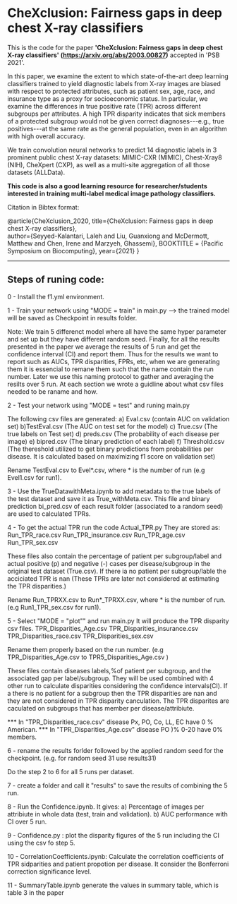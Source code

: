 # CheXclusion: Fairness gaps in deep chest X-ray classifiers

This is the code for the paper **'CheXclusion: Fairness gaps in deep chest X-ray classifiers' (https://arxiv.org/abs/2003.00827)** accepted in 'PSB 2021'.

In this paper, we examine the extent to which state-of-the-art deep learning classifiers trained to yield diagnostic labels from X-ray images are biased with respect to protected attributes, such as patient sex, age, race, and insurance type as a proxy for socioeconomic status. In particular, we examine the differences in true positive rate (TPR) across different subgroups per attributes. A high TPR disparity indicates that sick members of a protected subgroup would not be given correct diagnoses---e.g., true positives---at the same rate as the general population, even in an algorithm with high overall accuracy. 

We train convolution neural networks to predict 14 diagnostic labels in 3 prominent public chest X-ray datasets: MIMIC-CXR (MIMIC), Chest-Xray8 (NIH), CheXpert (CXP), as well as a multi-site aggregation of all those datasets (ALLData). 

**This code is also a good learning resource for researcher/students interested in training multi-label medical image pathology classifiers.** 

Citation in Bibtex format:

@article{CheXclusion_2020,
  title={CheXclusion: Fairness gaps in deep chest X-ray classifiers},  
  author={Seyyed-Kalantari, Laleh and Liu, Guanxiong and McDermott, Matthew and Chen, Irene and Marzyeh, Ghassemi},
  BOOKTITLE = {Pacific Symposium on Biocomputing},
  year={2021}
}


----------------------------------------------------------------------------------------------------------------------------
## Steps of runing code:
0 - Install the f1.yml environment. 

1 - Train your network using "MODE = train" in main.py --> the trained model will be saved as Checkpoint in results folder.

Note: We train 5 differenct model where all have the same hyper parameter and set up but they have different random seed. Finally, for all the results presented in the paper we average the results of 5 run and get the confidence interval (CI) and report them. Thus for the results we want to report such as AUCs, TPR disparities, FPRs, etc, when we are generating them it is essencial to remane them such that the name contain the run number. Later we use this naming protocol to gather and averaging the resilts over 5 run. At each section we wrote a guidline about what csv files needed to be raname and how.

2 - Test your network using "MODE = test" and runing main.py

The following csv files are generated: a) Eval.csv (contain AUC on validation set)  b)TestEval.csv (The AUC on test set for the model) c) True.csv (The true labels on Test set) d) preds.csv (The probability of each disease per image)  e) bipred.csv (The binary prediction of each label) f) Threshold.csv (The thereshold utilized to get binary predictions from probabilities per disease. It is calculated based on maximizing f1 score on validation set)

Rename TestEval.csv to Evel*.csv, where * is the number of run (e.g Evel1.csv for run1).

3 - Use the TrueDatawithMeta.ipynb to add metadata to the true labels of the test dataset and save it as True_withMeta.csv. This file and binary prediction bi_pred.csv of each result folder (associated to a random seed) are used to calculated TPRs.

4 - To get the actual TPR run the code Actual_TPR.py They are stored as: Run_TPR_race.csv Run_TPR_insurance.csv Run_TPR_age.csv Run_TPR_sex.csv

These files also contain the percentage of patient per subgroup/label and actual positive (p) and negative (-) cases per disease/subgroup in the original test dataset (True.csv). If there ia no patient per subgroup/lable the acciciated TPR is nan (These TPRs are later not considered at estimating the TPR disparities.)

Rename Run_TPRXX.csv to Run*_TPRXX.csv, where * is the number of run.(e.g Run1_TPR_sex.csv for run1).

5 - Select "MODE = "plot"" and run main.py It will produce the TPR disparity csv files.
TPR_Disparities_Age.csv TPR_Disparities_insurance.csv TPR_Disparities_race.csv TPR_Disparities_sex.csv

Rename them properly based on the run number. (e.g TPR_Disparities_Age.csv to TPR5_Disparities_Age.csv )

These files contain diseases labels,%of patient per subgroup, and the associated gap per label/subgroup. They will be used combined with 4 other run to calculate disparities considering the confidence intervals(CI). If a there is no patient for a subgroup then the TPR disparities are nan and they are not considered in TPR disparity canculation. The TPR disparites are caculated on subgroups that has member per disease/attribiute.

*** In "TPR_Disparities_race.csv" disease Px, PO, Co, LL, EC have 0 % American. *** In "TPR_Disparities_Age.csv" disease PO )% 0-20 have 0% members.

6 - rename the results forlder followed by the applied random seed for the checkpoint. (e.g. for random seed 31 use results31)

Do the step 2 to 6 for all 5 runs per dataset.

7 - create a folder and call it "results" to save the results of combining the 5 run.

8 - Run the Confidence.ipynb. It gives: a) Percentage of images per attribiute in whole data (test, train and validation). b) AUC performance with CI over 5 run.

9 - Confidence.py : plot the disparity figures of the 5 run including the CI using the csv fo step 5.

10 - CorrelationCoefficients.ipynb: Calculate the correlation coefficients of TPR sidparities and patient propotion per disease. It consider the Bonferroni correction significance level.

11 - SummaryTable.ipynb generate the values in summary table, which is table 3 in the paper
